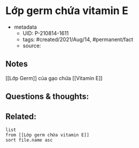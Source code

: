 # Lớp germ chứa vitamin E

- metadata
	- UID: P-210814-1611
	- tags: #created/2021/Aug/14, #permanent/fact 
	- source: 

## Notes
[[Lớp Germ]] của gạo chứa [[Vitamin E]]

## Questions & thoughts:

## Related:
```dataview
list
from [[Lớp germ chứa vitamin E]]
sort file.name asc
```
